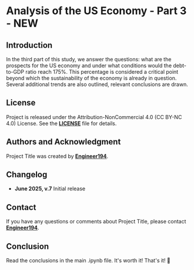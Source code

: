 # **Analysis of the US Economy - Part 3 - NEW**

## **Introduction**

In the third part of this study, we answer the questions: what are the prospects for the US economy and under what conditions would the debt-to-GDP ratio reach 175%. This percentage is considered a critical point beyond which the sustainability of the economy is already in question. Several additional trends are also outlined, relevant conclusions are drawn.

## **License**

Project is released under the Attribution-NonCommercial 4.0 (CC BY-NC 4.0) License.
See the **[LICENSE](https://creativecommons.org/licenses/by-nc/4.0/)** file for details.

## **Authors and Acknowledgment**

Project Title was created by **[Engineer194](https://github.com/Engineer194/Engineer194)**.

## **Changelog**

- **June 2025, v.7** Initial release

## **Contact**

If you have any questions or comments about Project Title, please contact **[Engineer194](engine@abv.bg)**.

## **Conclusion**

Read the conclusions in the main .ipynb file. It's worth it! That's it! 👋
